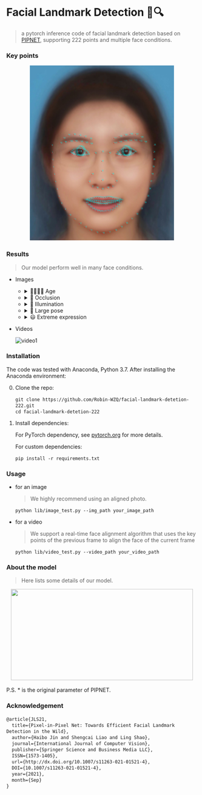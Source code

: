 # Facial Landmark Detection 👀🔍
> a pytorch inference code of facial landmark detection based on [PIPNET](https://github.com/jhb86253817/PIPNet), supporting 222 points and multiple face conditions.

### Key points
<div align=center>
<img src=test_meanface.jpg width="380" height="460"/>
</div>

### Results
> Our model perform well in many face conditions.

- Images
    - <details><summary> 👨‍👩‍👧‍👦 Age </summary><p><div align="center">
        <div align=center>
        <img src=https://github.com/Robin-WZQ/facial-landmark-detection-222/assets/60317828/e583df4a-c24f-4a12-bb0d-438b455e8cbd width="380" height="380"/>
        </div>
    
    - <details><summary> 🥸 Occlusion </summary><p><div align="center">
        <div align=center>
        <img src=https://github.com/Robin-WZQ/facial-landmark-detection-222/assets/60317828/b8032974-cca5-4226-8bdc-3e634165d607 width="380" height="380"/>
        </div>  
    
    - <details><summary> 🔆 Illumination </summary><p><div align="center">
        <div align=center>
        <img src=https://github.com/Robin-WZQ/facial-landmark-detection-222/assets/60317828/61435623-83a9-40a1-9e03-f1b7eef39502 width="380" height="380"/>
        </div>  
  
    - <details><summary> 🔭 Large pose </summary><p><div align="center">
        <div align=center>
        <img src=https://github.com/Robin-WZQ/facial-landmark-detection-222/assets/60317828/1e77f049-798c-45b3-8d79-949416016f80 width="380" height="380"/>
        </div>  
    
    - <details><summary> 😃 Extreme expression </summary><p><div align="center">
        <div align=center>
        <img src=https://github.com/Robin-WZQ/facial-landmark-detection-222/assets/60317828/dce78eb0-09d6-4b2a-b458-3543c22c416f width="570" height="380"/>
        </div>  

- Videos
    
    ![video1](https://github.com/Robin-WZQ/facial-landmark-detection-222/assets/60317828/83eeb0aa-cb9d-4fdf-b8fd-6dd88eb1142b)

### Installation
The code was tested with Anaconda, Python 3.7. After installing the Anaconda environment:

0. Clone the repo:
    ```Shell
    git clone https://github.com/Robin-WZQ/facial-landmark-detetion-222.git
    cd facial-landmark-detetion-222
    ```

1. Install dependencies:

    For PyTorch dependency, see [pytorch.org](https://pytorch.org/) for more details.

    For custom dependencies:
    ```Shell
    pip install -r requirements.txt
    ```
### Usage
- for an image
    > We highly recommend using an aligned photo.
    ```
    python lib/image_test.py --img_path your_image_path
    ```

- for a video
    > We support a real-time face alignment algorithm that uses the key points of the previous frame to align the face of the current frame
    ```
    python lib/video_test.py --video_path your_video_path
    ```

### About the model
> Here lists some details of our model.
  
<div align=center>
<img src=https://github.com/Robin-WZQ/facial-landmark-detection-222/assets/60317828/906ba3f7-fcbb-4e96-80c0-c8c59f25dbab width="480" height="240"/>
</div>  
    
   P.S. * is the original parameter of PIPNET.

### Acknowledgement
```
@article{JLS21,
  title={Pixel-in-Pixel Net: Towards Efficient Facial Landmark Detection in the Wild},
  author={Haibo Jin and Shengcai Liao and Ling Shao},
  journal={International Journal of Computer Vision},
  publisher={Springer Science and Business Media LLC},
  ISSN={1573-1405},
  url={http://dx.doi.org/10.1007/s11263-021-01521-4},
  DOI={10.1007/s11263-021-01521-4},
  year={2021},
  month={Sep}
}
```
